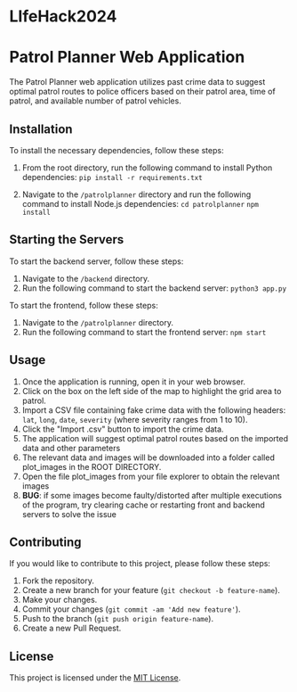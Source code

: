 # LIfeHack2024
# Patrol Planner Web Application

The Patrol Planner web application utilizes past crime data to suggest optimal patrol routes to police officers based on their patrol area, time of patrol, and available number of patrol vehicles.

## Installation

To install the necessary dependencies, follow these steps:

1. From the root directory, run the following command to install Python dependencies:
   `pip install -r requirements.txt`

3. Navigate to the `/patrolplanner` directory and run the following command to install Node.js dependencies:
 `cd patrolplanner`
 `npm install`


## Starting the Servers

To start the backend server, follow these steps:

1. Navigate to the `/backend` directory.
2. Run the following command to start the backend server:
   `python3 app.py`
   
To start the frontend, follow these steps:

1. Navigate to the `/patrolplanner` directory.
2. Run the following command to start the frontend server:
   `npm start`


## Usage

1. Once the application is running, open it in your web browser.
2. Click on the box on the left side of the map to highlight the grid area to patrol.
3. Import a CSV file containing fake crime data with the following headers: `lat`, `long`, `date`, `severity` (where severity ranges from 1 to 10).
4. Click the "Import .csv" button to import the crime data.
5. The application will suggest optimal patrol routes based on the imported data and other parameters
6. The relevant data and images will be downloaded into a folder called plot_images in the ROOT DIRECTORY.
7. Open the file plot_images from your file explorer to obtain the relevant images
8. **BUG**: if some images become faulty/distorted after multiple executions of the program, try clearing cache or restarting front and backend servers to solve the issue

## Contributing

If you would like to contribute to this project, please follow these steps:

1. Fork the repository.
2. Create a new branch for your feature (`git checkout -b feature-name`).
3. Make your changes.
4. Commit your changes (`git commit -am 'Add new feature'`).
5. Push to the branch (`git push origin feature-name`).
6. Create a new Pull Request.

## License

This project is licensed under the [MIT License](LICENSE).

